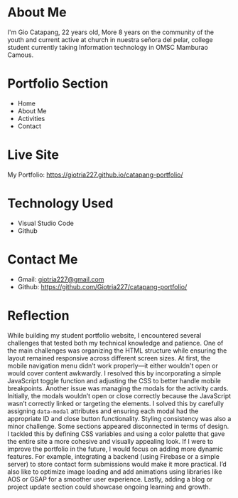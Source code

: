 # About Me
I'm Gio Catapang, 22 years old, More 8 years on the community of the youth and current active at church in nuestra señora del pelar, college student currently taking Information technology in OMSC Mamburao Camous.
# Portfolio Section
* Home
* About Me
* Activities
* Contact
# Live Site
My Portfolio: https://giotria227.github.io/catapang-portfolio/
# Technology Used
* Visual Studio Code
* Github
# Contact Me
* Gmail: giotria227@gmail.com
* Github: https://github.com/Giotria227/catapang-portfolio/
# Reflection
  While building my student portfolio website, I encountered several challenges that tested both my technical knowledge and patience. One of the main challenges was organizing the HTML structure while ensuring the layout remained responsive across different screen sizes. At first, the mobile navigation menu didn’t work properly—it either wouldn't open or would cover content awkwardly. I resolved this by incorporating a simple JavaScript toggle function and adjusting the CSS to better handle mobile breakpoints. Another issue was managing the modals for the activity cards. Initially, the modals wouldn’t open or close correctly because the JavaScript wasn’t correctly linked or targeting the elements. I solved this by carefully assigning `data-modal` attributes and ensuring each modal had the appropriate ID and close button functionality.
Styling consistency was also a minor challenge. Some sections appeared disconnected in terms of design. I tackled this by defining CSS variables and using a color palette that gave the entire site a more cohesive and visually appealing look.
If I were to improve the portfolio in the future, I would focus on adding more dynamic features. For example, integrating a backend (using Firebase or a simple server) to store contact form submissions would make it more practical. I’d also like to optimize image loading and add animations using libraries like AOS or GSAP for a smoother user experience. Lastly, adding a blog or project update section could showcase ongoing learning and growth.


